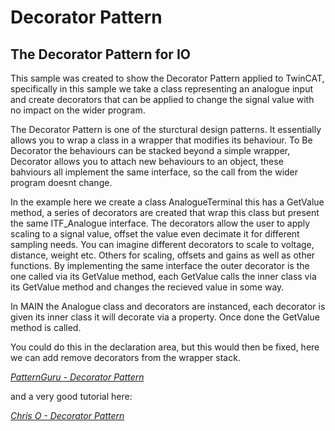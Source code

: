 # Decorator Pattern

## The Decorator Pattern for IO

This sample was created to show the Decorator Pattern applied to TwinCAT, specifically in this sample we take a class representing an analogue input and create decorators that can be applied to change the signal value with no impact on the wider program.

The Decorator Pattern is one of the sturctural design patterns. It essentially allows you to wrap a class in a wrapper that modifies its behaviour. To Be Decorator the behaviours can be stacked beyond a simple wrapper, Decorator allows you to attach new behaviours to an object, these bahviours all implement the same interface, so the call from the wider program doesnt change.

In the example here we create a class AnalogueTerminal this has a GetValue method, a series of decorators are created that wrap this class but present the same ITF_Analogue interface. The decorators allow the user to apply scaling to a signal value, offset the value even decimate it for different sampling needs. 
You can imagine different decorators to scale to voltage, distance, weight etc. Others for scaling, offsets and gains as well as other functions. By implementing the same interface the outer decorator is the one called via its GetValue method, each GetValue calls the inner class via its GetValue method and changes the recieved value in some way. 

In MAIN the Analogue class and decorators are instanced, each decorator is given its inner class it will decorate via a property. Once done the GetValue method is called.

You could do this in the declaration area, but this would then be fixed, here we can add remove decorators from the wrapper stack.

*[PatternGuru - Decorator Pattern](https://refactoring.guru/design-patterns/decorator)*

and a very good tutorial here:

*[Chris O - Decorator Pattern](https://www.youtube.com/watch?v=GCraGHx6gso)*